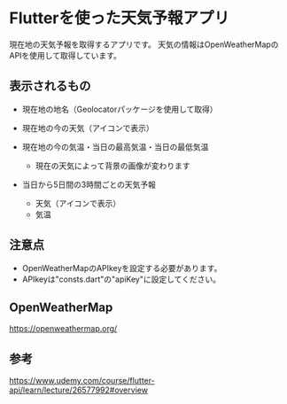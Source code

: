 # Flutterを使った天気予報アプリ

現在地の天気予報を取得するアプリです。
天気の情報はOpenWeatherMapのAPIを使用して取得しています。

## 表示されるもの
 - 現在地の地名（Geolocatorパッケージを使用して取得）
 - 現在地の今の天気（アイコンで表示）
 - 現在地の今の気温・当日の最高気温・当日の最低気温
   - 現在の天気によって背景の画像が変わります

 - 当日から5日間の3時間ごとの天気予報
   - 天気（アイコンで表示）
   - 気温
 
## 注意点
 - OpenWeatherMapのAPIkeyを設定する必要があります。
 - APIkeyは"consts.dart"の"apiKey"に設定してください。

## OpenWeatherMap
https://openweathermap.org/

## 参考
https://www.udemy.com/course/flutter-api/learn/lecture/26577992#overview
